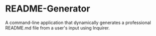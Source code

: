 # README-Generator
A command-line application that dynamically generates a professional README.md file from a user's input using Inquirer.
